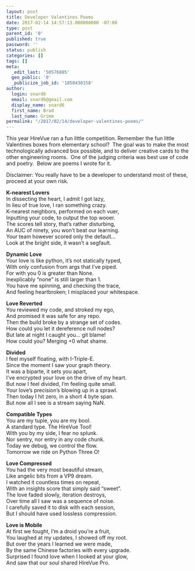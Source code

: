 ```yaml
---
layout: post
title: Developer Valentines Poems
date: 2017-02-14 14:57:13.000000000 -07:00
type: post
parent_id: '0'
published: true
password: ''
status: publish
categories: []
tags: []
meta:
  _edit_last: '50576885'
  geo_public: '0'
  _publicize_job_id: '1850438158'
author:
  login: snard6
  email: snard6@gmail.com
  display_name: snard6
  first_name: Brad
  last_name: Grimm
permalink: "/2017/02/14/developer-valentines-poems/"
---
```

This year HireVue ran a fun little competition. Remember the fun little Valentines boxes from elementary school? &nbsp;The goal was to make the most technologically advanced box possible, and to deliver creative cards to the other engineering rooms. &nbsp;One of the judging criteria was best use of code and poetry. &nbsp;Below are poems I wrote for it.

Disclaimer: You really have to be a developer to understand most of these, proceed at your own risk.

**K-nearest Lovers**  
In dissecting the heart, I admit I got lazy,  
In lieu of true love, I ran something crazy.  
K-nearest neighbors, performed on each vuer,  
Inputting your code, to output the top wooer.  
The scores tell story, that’s rather disturbing,  
An AUC of ninety, you won’t beat our learning.  
Your team however scored only the default...  
Look at the bright side, it wasn’t a segfault.

**Dynamic Love**  
Your love is like python, it’s not statically typed,  
With only confusion from args that I’ve piped.  
For with you 0 is greater than None.  
Inexplicably “none” is still larger than 1.  
You have me spinning, and checking the trace,  
And feeling heartbroken; I misplaced your whitespace.

**Love Reverted**  
You reviewed my code, and stroked my ego,  
And promised it was safe for any repo.  
Then the build broke by a strange set of codes.  
How could you let it dereference null nodes?  
But late at night I caught you... git blame!  
How could you? Merging +0 what shame.

**Divided**  
I feel myself floating, with I-Triple-E.  
Since the moment I saw your graph theory.  
It was a biparte, it sets you apart,  
I’ve encrypted your love on the drive of my heart.  
But now I feel divided, I’m feeling quite small.  
Your love’s precision’s blowing up in a sprawl.  
Then today I hit zero, in a short 4 byte span.  
But now all I see is a stream saying NaN.

**Compatible Types**  
You are my tuple, you are my bool.  
A standard type. The HireVue Tool!  
With you by my side, I fear no splunk.  
Nor sentry, nor entry in any code chunk.  
Today we debug, we control the flow.  
Tomorrow we ride on Python Three O!

**Love Compressed**  
You had the very most beautiful stream,  
Like angelic bits from a VP9 dream.  
I watched it countless times on repeat,  
With an insights score that simply said “sweet”.  
The love faded slowly, iteration destroys,  
Over time all I saw was a sequence of noise.  
I carefully saved it to disk with each session,  
But I should have used lossless compression.

**Love is Mobile**  
At first we fought, I’m a droid you’re a fruit,  
You laughed at my updates, I showed off my root.  
But over the years I learned we were made,  
By the same Chinese factories with every upgrade.  
Surprised I found love when I looked at your glow,  
And saw that our soul shared HireVue Pro.

